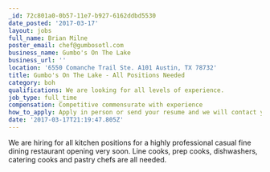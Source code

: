 ```yaml
---
_id: 72c801a0-0b57-11e7-b927-6162ddbd5530
date_posted: '2017-03-17'
layout: jobs
full_name: Brian Milne
poster_email: chef@gumbosotl.com
business_name: Gumbo's On The Lake
business_url: ''
location: '6550 Comanche Trail Ste. A101 Austin, TX 78732'
title: Gumbo's On The Lake - All Positions Needed
category: boh
qualifications: We are looking for all levels of experience.
job_type: full_time
compensation: Competitive commensurate with experience
how_to_apply: Apply in person or send your resume and we will contact you.
date: '2017-03-17T21:19:47.805Z'
---
```

We are hiring for all kitchen positions for a highly professional casual fine dining restaurant opening very soon. Line cooks, prep cooks, dishwashers, catering cooks and pastry chefs are all needed.

